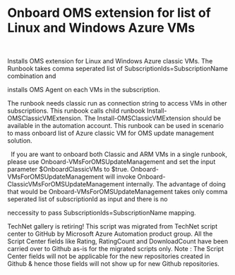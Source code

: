 ﻿Onboard OMS extension for list of Linux and Windows Azure VMs
=============================================================

            

 

Installs OMS extension for Linux and Windows Azure classic VMs. The Runbook takes comma seperated list of SubscriptionIds=SubscriptionName combination and

installs OMS Agent on each VMs in the subscription.

The runbook needs classic run as connection string to access VMs in other subscriptions.
This runbook calls child runbook Install-OMSClassicVMExtension. The Install-OMSClassicVMExtension should be available in the automation account.
This runbook can be used in scenario to mass onboard list of Azure classic VM for OMS update management solution.


 
If you are want to onboard both Classic and ARM VMs in a single runbook, please use Onboard-VMsForOMSUpdateManagement and set the input
parameter $OnboardClassicVMs to $true. Onboard-VMsForOMSUpdateManagement will invoke Onboard-ClassicVMsForOMSUpdateManagement internally.
The advantage of doing that would be Onboard-VMsForOMSUpdateManagement takes only comma seperated list of subscriptionId as input and there is no

neccessity to pass SubscriptionIds=SubscriptionName mapping.

        
    
TechNet gallery is retiring! This script was migrated from TechNet script center to GitHub by Microsoft Azure Automation product group. All the Script Center fields like Rating, RatingCount and DownloadCount have been carried over to Github as-is for the migrated scripts only. Note : The Script Center fields will not be applicable for the new repositories created in Github & hence those fields will not show up for new Github repositories.
